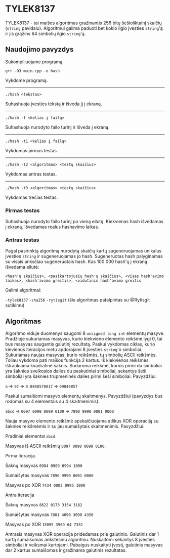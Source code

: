 # TYLEK8137

TYLEK8137 - tai maišos algoritmas gražinantis 256 bitų šešioliktainį skaičių (`string` pavidalu). Algoritmui galima paduoti bet kokio ilgio įvesties `string`'ą ir jis grąžins 64 simbolių ilgio `string`'ą. 

## Naudojimo pavyzdys

Sukompiliuojame programą.

`g++ -O3 main.cpp -o hash`

Vykdome programą.

***

`./hash <tekstas>`

Suhashuoja įvesties tekstą ir išveda jį į ekraną.

***

`./hash -f <kelias į failą>`

Suhashuoja nurodyto failo turinį ir išveda į ekraną.

***

`./hash -t1 <kelias į failą>`

Vykdomas pirmas testas.

***

`./hash -t2 <algoritmas> <testų skaičius>`

Vykdomas antras testas.

***

`./hash -t3 <algoritmas> <testų skaičius>`

Vykdomas trečias testas.

### Pirmas testas

Suhashuoja nurodyto failo turinį po vieną eilutę. Kiekvienas hash išvedamas į ekraną. Išvedamas realus hashavimo laikas.

### Antras testas

Pagal pasirinktą algoritmą nurodytą skaičių kartų sugeneruojamas unikalus įvesties `string` ir sugeneruojamas jo hash. Sugeneruotas hash palyginamas su visais anksčiau sugeneruotais hash. Kas 100 000 hash'ų į ekraną išvedama eilutė:

`<hash'ų skaičius>, <pasikartojusių hash'ų skaičius>, <visas hash'avimo laikas>, <hash'avimo greitis>, <vidutinis hash'avimo greitis`

Galimi algoritmai:

`-tylek8137`
`-sha256`
`-rytisgit` (šis algoritmas patalpintas su @Rytisgit sutikimu)


## Algoritmas

Algoritmo viduje duomenys saugomi 8 `unsigned long int` elementų masyve. Pradžioje sukuriamas masyvas, kurio kiekvieno elemento reikšmė lygi 0, tai bus masyvas saugantis galutinį rezultatą. Paskui vykdomas ciklas, kurio kievienos iteracijos metu apdorojami 8 įvesties `string`'o simboliai. Sukuriamas naujas masyvas, kurio reikšmės, tų simbolių ASCII reikšmės. Toliau vykdoma pati maišos funkcija 2 kartus. Iš kiekvienos reikšmės ištraukiama kvadratinė šaknis. Sudaroma reikšmė, kurios pirmi du simboliai yra šaknies sveikosios dalies du paskutiniai simboliai, sekantys šeši simboliai yra šaknies trupmeninės dalies pirmi šeši simboliai. Pavyzdžiui:

`a` => `97` => `9.8488578017` => `09848857`

Paskui sumaišomi masyvo elementų skaitmenys. Pavyzdžiui (pavyzdys bus rodomas su 4 elementais su 4 skaitmenimis):

`abcd` => `0097 0098 0099 0100` => `7890 9990 0001 0000`

Nauja masyvo elemento reikšmė apskaičiuojama atlikus XOR operaciją su šaknies reikšmėmis ir su jau sumaišytais skaitmenimis. Pavyzdžiui:

Pradiniai elementai `abcd`.

Masyvas iš ASCII reikšmių `0097 0098 0099 0100`.

Pirma iteracija.

Šaknų masyvas `0984 0989 0994 1000`

Sumaišytas masyvas `7890 9990 0001 0000`

Masyvas po XOR `7434 0003 0995 1000`

Antra iteracija

Šaknų masyvas `8622 0173 3154 3162`

Sumaišytas masyvas `7001 4090 3090 4350`

Masyvas po XOR `15095 3969 64 7332`


Antrasis masyvas XOR operacija pridedamas prie galutinio. Galutinis dar 1 kartą sumaišomas ankstesniu algoritmu. Nuskaitomi sekantys 8 įvesties simboliai ir veiksmai kartojami. Pabaigus nuskaityti įvestį, galutinis masyvas dar 2 kartus sumaišomas ir gražinama galutinis rezultatas.
